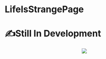 # LifeIsStrangePage

<h1>✍️Still In Development</h1>


<p  align="center">
<img src="https://tenor.com/view/butterfly-effect-life-is-strange-max-caulfield-chloe-price-life-is-strange2-gif-20231936.gif">
</p>   


